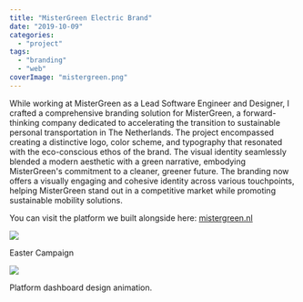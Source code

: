 ```yaml
---
title: "MisterGreen Electric Brand"
date: "2019-10-09"
categories: 
  - "project"
tags: 
  - "branding"
  - "web"
coverImage: "mistergreen.png"
---
```


While working at MisterGreen as a Lead Software Engineer and Designer, I crafted a comprehensive branding solution for MisterGreen, a forward-thinking company dedicated to accelerating the transition to sustainable personal transportation in The Netherlands. The project encompassed creating a distinctive logo, color scheme, and typography that resonated with the eco-conscious ethos of the brand. The visual identity seamlessly blended a modern aesthetic with a green narrative, embodying MisterGreen's commitment to a cleaner, greener future. The branding now offers a visually engaging and cohesive identity across various touchpoints, helping MisterGreen stand out in a competitive market while promoting sustainable mobility solutions.

You can visit the platform we built alongside here: [mistergreen.nl](https://mistergreen.nl)

![](images/mistergreen-branding.png)

Easter Campaign

![](images/campaign-easter-egg-1024x548.jpg)

Platform dashboard design animation.
